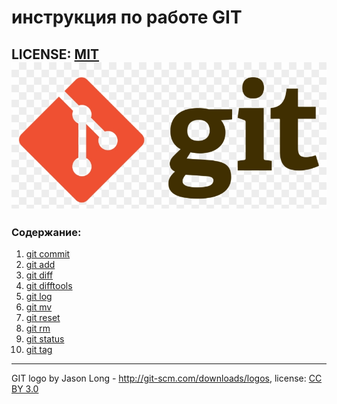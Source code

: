 # инструкция по работе GIT

LICENSE: [MIT](./license.md)
![git-logo](./assets/git-logo.png)
---
### Содержание: 
1. [git commit](./commit.md)
2. [git add](./add.md)
3. [git diff](./diff.md)
4. [git difftools](./difftools.md)
5. [git log](./log.md)
6. [git mv](./mv.md)
7. [git reset](./reset.md)
8. [git rm](./rm.md)
9. [git status](./status.md)
10. [git tag](./tag.md)
---
GIT logo by Jason Long - http://git-scm.com/downloads/logos,
license: [CC BY 3.0](https://creativecommons.org/licenses/by/3.0)